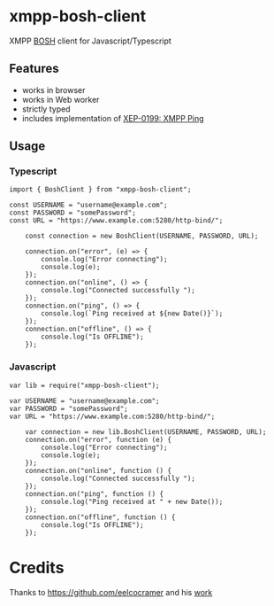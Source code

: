 # xmpp-bosh-client

XMPP [BOSH](https://en.wikipedia.org/wiki/BOSH_(protocol)) client for Javascript/Typescript


## Features

- works in browser
- works in Web worker
- strictly typed
- includes implementation of [XEP-0199: XMPP Ping](https://xmpp.org/extensions/xep-0199.html)


## Usage


### Typescript
```
import { BoshClient } from "xmpp-bosh-client";

const USERNAME = "username@example.com";
const PASSWORD = "somePassword";
const URL = "https://www.example.com:5280/http-bind/";

    const connection = new BoshClient(USERNAME, PASSWORD, URL);

    connection.on("error", (e) => {
        console.log("Error connecting");
        console.log(e);
    });
    connection.on("online", () => {
        console.log("Connected successfully ");
    });
    connection.on("ping", () => {
        console.log(`Ping received at ${new Date()}`);
    });
    connection.on("offline", () => {
        console.log("Is OFFLINE");
    });

```

### Javascript
```
var lib = require("xmpp-bosh-client");

var USERNAME = "username@example.com";
var PASSWORD = "somePassword";
var URL = "https://www.example.com:5280/http-bind/";

    var connection = new lib.BoshClient(USERNAME, PASSWORD, URL);
    connection.on("error", function (e) {
        console.log("Error connecting");
        console.log(e);
    });
    connection.on("online", function () {
        console.log("Connected successfully ");
    });
    connection.on("ping", function () {
        console.log("Ping received at " + new Date());
    });
    connection.on("offline", function () {
        console.log("Is OFFLINE");
    });

```
 

# Credits 

Thanks to https://github.com/eelcocramer and his [work](https://github.com/eelcocramer/node-bosh-xmpp-client)
